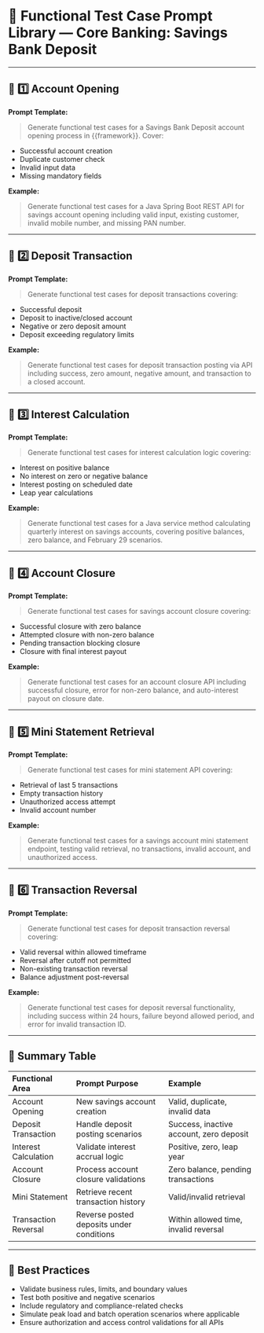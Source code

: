 # 📖 Functional Test Case Prompt Library — Core Banking: Savings Bank Deposit

---

## 📌 1️⃣ Account Opening

**Prompt Template:**

> Generate functional test cases for a Savings Bank Deposit account opening process in {{framework}}. Cover:

- Successful account creation
- Duplicate customer check
- Invalid input data
- Missing mandatory fields

**Example:**

> Generate functional test cases for a Java Spring Boot REST API for savings account opening including valid input, existing customer, invalid mobile number, and missing PAN number.

---

## 📌 2️⃣ Deposit Transaction

**Prompt Template:**

> Generate functional test cases for deposit transactions covering:

- Successful deposit
- Deposit to inactive/closed account
- Negative or zero deposit amount
- Deposit exceeding regulatory limits

**Example:**

> Generate functional test cases for deposit transaction posting via API including success, zero amount, negative amount, and transaction to a closed account.

---

## 📌 3️⃣ Interest Calculation

**Prompt Template:**

> Generate functional test cases for interest calculation logic covering:

- Interest on positive balance
- No interest on zero or negative balance
- Interest posting on scheduled date
- Leap year calculations

**Example:**

> Generate functional test cases for a Java service method calculating quarterly interest on savings accounts, covering positive balances, zero balance, and February 29 scenarios.

---

## 📌 4️⃣ Account Closure

**Prompt Template:**

> Generate functional test cases for savings account closure covering:

- Successful closure with zero balance
- Attempted closure with non-zero balance
- Pending transaction blocking closure
- Closure with final interest payout

**Example:**

> Generate functional test cases for an account closure API including successful closure, error for non-zero balance, and auto-interest payout on closure date.

---

## 📌 5️⃣ Mini Statement Retrieval

**Prompt Template:**

> Generate functional test cases for mini statement API covering:

- Retrieval of last 5 transactions
- Empty transaction history
- Unauthorized access attempt
- Invalid account number

**Example:**

> Generate functional test cases for a savings account mini statement endpoint, testing valid retrieval, no transactions, invalid account, and unauthorized access.

---

## 📌 6️⃣ Transaction Reversal

**Prompt Template:**

> Generate functional test cases for deposit transaction reversal covering:

- Valid reversal within allowed timeframe
- Reversal after cutoff not permitted
- Non-existing transaction reversal
- Balance adjustment post-reversal

**Example:**

> Generate functional test cases for deposit reversal functionality, including success within 24 hours, failure beyond allowed period, and error for invalid transaction ID.

---

## 📒 Summary Table

| Functional Area      | Prompt Purpose                           | Example                                 |
| :------------------- | :--------------------------------------- | :-------------------------------------- |
| Account Opening      | New savings account creation             | Valid, duplicate, invalid data          |
| Deposit Transaction  | Handle deposit posting scenarios         | Success, inactive account, zero deposit |
| Interest Calculation | Validate interest accrual logic          | Positive, zero, leap year               |
| Account Closure      | Process account closure validations      | Zero balance, pending transactions      |
| Mini Statement       | Retrieve recent transaction history      | Valid/invalid retrieval                 |
| Transaction Reversal | Reverse posted deposits under conditions | Within allowed time, invalid reversal   |

---

## 📑 Best Practices

- Validate business rules, limits, and boundary values
- Test both positive and negative scenarios
- Include regulatory and compliance-related checks
- Simulate peak load and batch operation scenarios where applicable
- Ensure authorization and access control validations for all APIs
